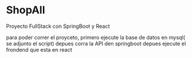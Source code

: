 # ShopAll
Proyecto FullStack con SpringBoot y React

para poder correr el proyceto, primero ejecute la base de datos en mysql( se adjunto el script)
depues corra la API den springboot 
depues ejecute el frondend que esta en react
